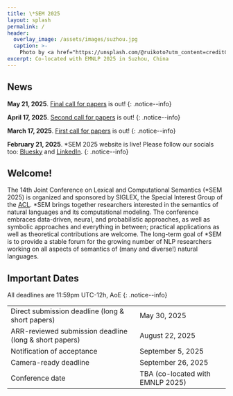 ```yaml
---
title: \*SEM 2025
layout: splash
permalink: /
header:
  overlay_image: /assets/images/suzhou.jpg
  caption: >-
    Photo by <a href="https://unsplash.com/@ruikoto?utm_content=creditCopyText&utm_medium=referral&utm_source=unsplash">Z. Ruikoto</a> on <a href="https://unsplash.com/photos/an-aerial-view-of-a-city-at-night-ZOA1I3NoGPo?utm_content=creditCopyText&utm_medium=referral&utm_source=unsplash">Unsplash</a>
excerpt: Co-located with EMNLP 2025 in Suzhou, China
---
```


## News

**May 21, 2025**. [Final call for papers](/cfp) is out!
{: .notice--info}

**April 17, 2025**. [Second call for papers](/cfp) is out!
{: .notice--info}

**March 17, 2025**. [First call for papers](/cfp) is out!
{: .notice--info}

**February 21, 2025**. *SEM 2025 website is live! Please follow our socials too: [Bluesky](https://bsky.app/profile/starsem.bsky.social) and [LinkedIn](https://www.linkedin.com/company/starsem).
{: .notice--info}

## Welcome!

The 14th Joint Conference on Lexical and Computational Semantics (*SEM 2025) is organized and sponsored by SIGLEX, the Special Interest Group of the [ACL](https://www.aclweb.org/portal/). *SEM brings together researchers interested in the semantics of natural languages and its computational modeling. The conference embraces data-driven, neural, and probabilistic approaches, as well as symbolic approaches and everything in between; practical applications as well as theoretical contributions are welcome. The long-term goal of *SEM is to provide a stable forum for the growing number of NLP researchers working on all aspects of semantics of (many and diverse!) natural languages.

## Important Dates

All deadlines are 11:59pm UTC-12h, AoE
{: .notice--info}

<table>
  <tbody>
    <tr>
      <td>Direct submission deadline (long & short papers)</td>
      <td>May 30, 2025</td>
    </tr>
    <tr>
      <td>ARR-reviewed submission deadline (long & short papers)</td>
      <td>August 22, 2025</td>
    </tr>
    <tr>
      <td>Notification of acceptance</td>
      <td>September 5, 2025</td>
    </tr>
    <tr>
      <td>Camera-ready deadline</td>
      <td>September 26, 2025</td>
    </tr>
    <tr>
      <td>Conference date</td>
      <td>TBA (co-located with EMNLP 2025)</td>
    </tr>
  </tbody>
</table>
